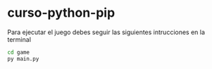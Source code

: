 # curso-python-pip
Para ejecutar el juego debes seguir las siguientes intrucciones en la terminal
```sh
cd game
py main.py
```